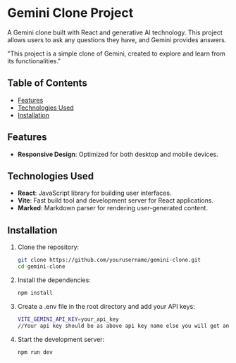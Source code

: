 # Gemini Clone Project

A Gemini clone built with React and generative AI technology.
This project allows users to ask any questions they have, and Gemini provides answers.

"This project is a simple clone of Gemini, created to explore and learn from its functionalities."

## Table of Contents

- [Features](#features)
- [Technologies Used](#technologies-used)
- [Installation](#installation)

## Features

- **Responsive Design**: Optimized for both desktop and mobile devices.

## Technologies Used

- **React**: JavaScript library for building user interfaces.
- **Vite**: Fast build tool and development server for React applications.
- **Marked**: Markdown parser for rendering user-generated content.

## Installation

1. Clone the repository:

   ```bash
   git clone https://github.com/yourusername/gemini-clone.git
   cd gemini-clone
2. Install the dependencies:
    ```bash
    npm install

3. Create a .env file in the root directory and add your API keys:
    ```bash
    VITE_GEMINI_API_KEY=your_api_key
    //Your api key should be as above api key name else you will get an error

4. Start the development server:
    ```bash
    npm run dev

